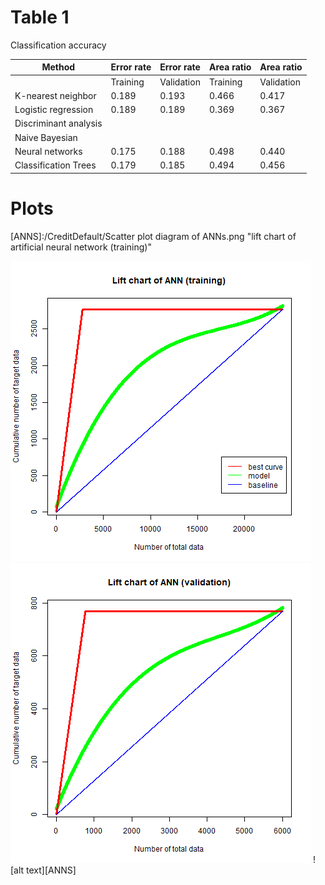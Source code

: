 # Table 1

Classification accuracy

|Method  	               |Error rate  	|Error rate   |Area ratio   |Area ratio  |  	          
|------------------------|--------------|-------------|-------------|------------|
|  	                     |Training  	  |Validation  	|Training  	  |Validation  |
|K-nearest neighbor  	   |0.189         |0.193        |0.466       	|0.417       |
|Logistic regression     |0.189       	|0.189      	|0.369      	|0.367       |
|Discriminant analysis   |            	|            	|            	|            |
|Naive Bayesian  	       |            	|           	|           	|            |
|Neural networks         |0.175         |0.188      	|0.498        |0.440       |
|Classification Trees    |0.179    	    |0.185       	|0.494       	|0.456       |

# Plots

[ANNT]:/CreditDefault/ANN_lift_chart_train.png "lift chart of artificial neural network (training)"
[ANNV]:/CreditDefault/ANN_lift_chart_valid.png "lift chart of artificial neural network (validation)"
[ANNS]:/CreditDefault/Scatter plot diagram of ANNs.png  "lift chart of artificial neural network (training)"




![alt text][ANNT]
![alt text][ANNV]
![alt text][ANNS]
